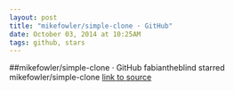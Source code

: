 ```yaml
---
layout: post
title: "mikefowler/simple-clone · GitHub"
date: October 03, 2014 at 10:25AM
tags: github, stars
---
```

##mikefowler/simple-clone · GitHub
fabiantheblind starred mikefowler/simple-clone
[link to source](http://ift.tt/1rDbJ7v) 
